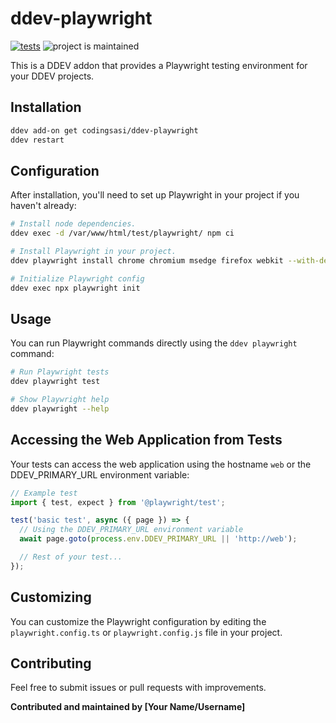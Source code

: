 # ddev-playwright

[![tests](https://github.com/yourusername/ddev-playwright/actions/workflows/tests.yml/badge.svg)](https://github.com/yourusername/ddev-playwright/actions/workflows/tests.yml) ![project is maintained](https://img.shields.io/maintenance/yes/2024.svg)

This is a DDEV addon that provides a Playwright testing environment for your DDEV projects.

## Installation

```bash
ddev add-on get codingsasi/ddev-playwright
ddev restart
```

## Configuration

After installation, you'll need to set up Playwright in your project if you haven't already:

```bash
# Install node dependencies.
ddev exec -d /var/www/html/test/playwright/ npm ci

# Install Playwright in your project.
ddev playwright install chrome chromium msedge firefox webkit --with-deps

# Initialize Playwright config
ddev exec npx playwright init
```

## Usage

You can run Playwright commands directly using the `ddev playwright` command:

```bash
# Run Playwright tests
ddev playwright test

# Show Playwright help
ddev playwright --help
```

## Accessing the Web Application from Tests

Your tests can access the web application using the hostname `web` or the DDEV_PRIMARY_URL environment variable:

```javascript
// Example test
import { test, expect } from '@playwright/test';

test('basic test', async ({ page }) => {
  // Using the DDEV_PRIMARY_URL environment variable
  await page.goto(process.env.DDEV_PRIMARY_URL || 'http://web');

  // Rest of your test...
});
```

## Customizing

You can customize the Playwright configuration by editing the `playwright.config.ts` or `playwright.config.js` file in your project.

## Contributing

Feel free to submit issues or pull requests with improvements.

**Contributed and maintained by [Your Name/Username]**
